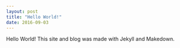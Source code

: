 ```yaml
---
layout: post
title: "Hello World!"
date: 2016-09-03
---
```


Hello World! This site and blog was made with Jekyll and Makedown.
